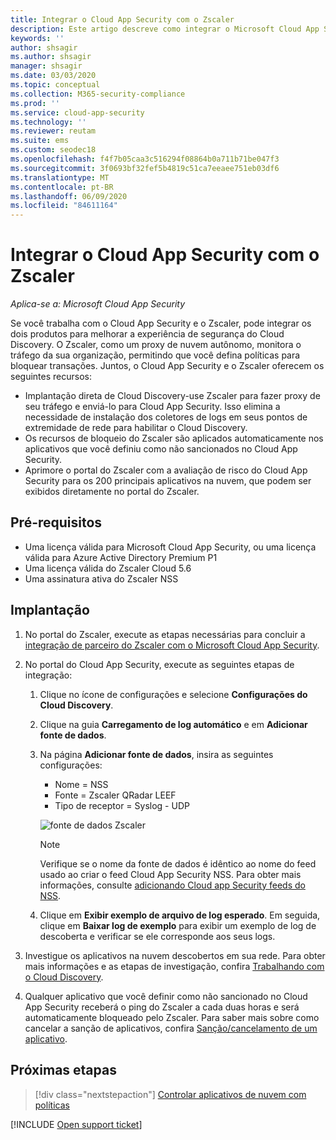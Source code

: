 ```yaml
---
title: Integrar o Cloud App Security com o Zscaler
description: Este artigo descreve como integrar o Microsoft Cloud App Security ao Zscaler para habilitar o Cloud Discovery contínuo e o bloqueio automatizado de aplicativos não sancionados.
keywords: ''
author: shsagir
ms.author: shsagir
manager: shsagir
ms.date: 03/03/2020
ms.topic: conceptual
ms.collection: M365-security-compliance
ms.prod: ''
ms.service: cloud-app-security
ms.technology: ''
ms.reviewer: reutam
ms.suite: ems
ms.custom: seodec18
ms.openlocfilehash: f4f7b05caa3c516294f08864b0a711b71be047f3
ms.sourcegitcommit: 3f0693bf32fef5b4819c51ca7eeaee751eb03df6
ms.translationtype: MT
ms.contentlocale: pt-BR
ms.lasthandoff: 06/09/2020
ms.locfileid: "84611164"
---
```

# <a name="integrate-cloud-app-security-with-zscaler"></a>Integrar o Cloud App Security com o Zscaler

*Aplica-se a: Microsoft Cloud App Security*

Se você trabalha com o Cloud App Security e o Zscaler, pode integrar os dois produtos para melhorar a experiência de segurança do Cloud Discovery. O Zscaler, como um proxy de nuvem autônomo, monitora o tráfego da sua organização, permitindo que você defina políticas para bloquear transações. Juntos, o Cloud App Security e o Zscaler oferecem os seguintes recursos:

- Implantação direta de Cloud Discovery-use Zscaler para fazer proxy de seu tráfego e enviá-lo para Cloud App Security. Isso elimina a necessidade de instalação dos coletores de logs em seus pontos de extremidade de rede para habilitar o Cloud Discovery.
- Os recursos de bloqueio do Zscaler são aplicados automaticamente nos aplicativos que você definiu como não sancionados no Cloud App Security.
- Aprimore o portal do Zscaler com a avaliação de risco do Cloud App Security para os 200 principais aplicativos na nuvem, que podem ser exibidos diretamente no portal do Zscaler.

## <a name="prerequisites"></a>Pré-requisitos

- Uma licença válida para Microsoft Cloud App Security, ou uma licença válida para Azure Active Directory Premium P1
- Uma licença válida do Zscaler Cloud 5.6
- Uma assinatura ativa do Zscaler NSS

## <a name="deployment"></a>Implantação

1. No portal do Zscaler, execute as etapas necessárias para concluir a [integração de parceiro do Zscaler com o Microsoft Cloud App Security](https://help.zscaler.com/zia/configuring-mcas-integration).
2. No portal do Cloud App Security, execute as seguintes etapas de integração:
    1. Clique no ícone de configurações e selecione **Configurações do Cloud Discovery**.
    2. Clique na guia **Carregamento de log automático** e em **Adicionar fonte de dados**.
    3. Na página **Adicionar fonte de dados**, insira as seguintes configurações:

        - Nome = NSS
        - Fonte = Zscaler QRadar LEEF
        - Tipo de receptor = Syslog - UDP

        ![fonte de dados Zscaler](media/data-source-zscaler.png)

        > [!NOTE]
        > Verifique se o nome da fonte de dados é idêntico ao nome do feed usado ao criar o feed Cloud App Security NSS. Para obter mais informações, consulte [adicionando Cloud app Security feeds do NSS](https://help.zscaler.com/zia/adding-mcas-nss-feeds).

    4. Clique em **Exibir exemplo de arquivo de log esperado**. Em seguida, clique em **Baixar log de exemplo** para exibir um exemplo de log de descoberta e verificar se ele corresponde aos seus logs.<br />

3. Investigue os aplicativos na nuvem descobertos em sua rede. Para obter mais informações e as etapas de investigação, confira [Trabalhando com o Cloud Discovery](working-with-cloud-discovery-data.md).

4. Qualquer aplicativo que você definir como não sancionado no Cloud App Security receberá o ping do Zscaler a cada duas horas e será automaticamente bloqueado pelo Zscaler. Para saber mais sobre como cancelar a sanção de aplicativos, confira [Sanção/cancelamento de um aplicativo](governance-discovery.md#BKMK_SanctionApp).

## <a name="next-steps"></a>Próximas etapas

> [!div class="nextstepaction"]
> [Controlar aplicativos de nuvem com políticas](control-cloud-apps-with-policies.md)

[!INCLUDE [Open support ticket](includes/support.md)]
